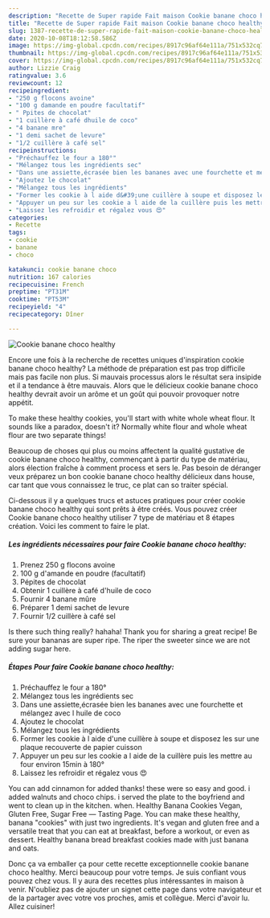 ```yaml
---
description: "Recette de Super rapide Fait maison Cookie banane choco healthy"
title: "Recette de Super rapide Fait maison Cookie banane choco healthy"
slug: 1387-recette-de-super-rapide-fait-maison-cookie-banane-choco-healthy
date: 2020-10-08T18:12:58.586Z
image: https://img-global.cpcdn.com/recipes/8917c96af64e111a/751x532cq70/cookie-banane-choco-healthy-photo-principale-de-la-recette.jpg
thumbnail: https://img-global.cpcdn.com/recipes/8917c96af64e111a/751x532cq70/cookie-banane-choco-healthy-photo-principale-de-la-recette.jpg
cover: https://img-global.cpcdn.com/recipes/8917c96af64e111a/751x532cq70/cookie-banane-choco-healthy-photo-principale-de-la-recette.jpg
author: Lizzie Craig
ratingvalue: 3.6
reviewcount: 12
recipeingredient:
- "250 g flocons avoine"
- "100 g damande en poudre facultatif"
- " Ppites de chocolat"
- "1 cuillère à café dhuile de coco"
- "4 banane mre"
- "1 demi sachet de levure"
- "1/2 cuillère à café sel"
recipeinstructions:
- "Préchauffez le four a 180°"
- "Mélangez tous les ingrédients sec"
- "Dans une assiette,écrasée bien les bananes avec une fourchette et mélangez avec l huile de coco"
- "Ajoutez le chocolat"
- "Mélangez tous les ingrédients"
- "Former les cookie à l aide d&#39;une cuillère à soupe et disposez les sur une plaque recouverte de papier cuisson"
- "Appuyer un peu sur les cookie a l aide de la cuillère puis les mettre au four environ 15min à 180°"
- "Laissez les refroidir et régalez vous 😍"
categories:
- Recette
tags:
- cookie
- banane
- choco

katakunci: cookie banane choco 
nutrition: 167 calories
recipecuisine: French
preptime: "PT31M"
cooktime: "PT53M"
recipeyield: "4"
recipecategory: Dîner

---
```



![Cookie banane choco healthy](https://img-global.cpcdn.com/recipes/8917c96af64e111a/751x532cq70/cookie-banane-choco-healthy-photo-principale-de-la-recette.jpg)

Encore une fois à la recherche de recettes uniques d'inspiration cookie banane choco healthy? La méthode de préparation est pas trop difficile mais pas facile non plus. Si mauvais processus alors le résultat sera insipide et il a tendance à être mauvais. Alors que le délicieux cookie banane choco healthy devrait avoir un arôme et un goût qui pouvoir provoquer notre appétit.

To make these healthy cookies, you&#39;ll start with white whole wheat flour. It sounds like a paradox, doesn&#39;t it? Normally white flour and whole wheat flour are two separate things!

Beaucoup de choses qui plus ou moins affectent la qualité gustative de cookie banane choco healthy, commençant à partir du type de matériau, alors élection fraîche à comment process et sers le. Pas besoin de déranger veux préparez un bon cookie banane choco healthy délicieux dans house, car tant que vous connaissez le truc, ce plat can so traiter spécial.


Ci-dessous il y a quelques trucs et astuces pratiques pour créer cookie banane choco healthy qui sont prêts à être créés. Vous pouvez créer Cookie banane choco healthy utiliser 7 type de matériau et 8 étapes création. Voici les comment to faire le plat.

<!--inarticleads1-->

##### Les ingrédients nécessaires pour faire Cookie banane choco healthy:

1. Prenez 250 g flocons avoine
1.  100 g d&#39;amande en poudre (facultatif)
1.   Pépites de chocolat
1. Obtenir 1 cuillère à café d&#39;huile de coco
1. Fournir 4 banane mûre
1. Préparer 1 demi sachet de levure
1. Fournir 1/2 cuillère à café sel


Is there such thing really? hahaha! Thank you for sharing a great recipe! Be sure your bananas are super ripe. The riper the sweeter since we are not adding sugar here. 

<!--inarticleads2-->

##### Étapes Pour faire Cookie banane choco healthy:

1. Préchauffez le four a 180°
1. Mélangez tous les ingrédients sec
1. Dans une assiette,écrasée bien les bananes avec une fourchette et mélangez avec l huile de coco
1. Ajoutez le chocolat
1. Mélangez tous les ingrédients
1. Former les cookie à l aide d&#39;une cuillère à soupe et disposez les sur une plaque recouverte de papier cuisson
1. Appuyer un peu sur les cookie a l aide de la cuillère puis les mettre au four environ 15min à 180°
1. Laissez les refroidir et régalez vous 😍


You can add cinnamon for added thanks! these were so easy and good. i added walnuts and choco chips. i served the plate to the boyfriend and went to clean up in the kitchen. when. Healthy Banana Cookies Vegan, Gluten Free, Sugar Free — Tasting Page. You can make these healthy, banana &#34;cookies&#34; with just two ingredients. It&#39;s vegan and gluten free and a versatile treat that you can eat at breakfast, before a workout, or even as dessert. Healthy banana bread breakfast cookies made with just banana and oats. 


Donc ça va emballer ça pour cette recette exceptionnelle cookie banane choco healthy. Merci beaucoup pour votre temps. Je suis confiant vous pouvez chez vous. Il y aura des recettes plus  intéressantes in maison à venir. N'oubliez pas de ajouter un signet cette page dans votre navigateur et de la partager avec votre vos proches, amis et collègue. Merci d'avoir lu. Allez cuisiner!

